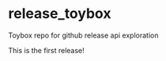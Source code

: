 release_toybox
==============

Toybox repo for github release api exploration

This is the first release!